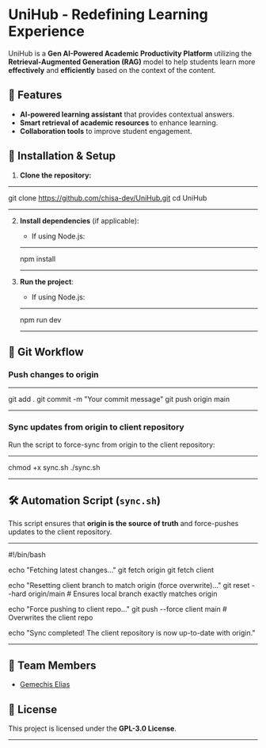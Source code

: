 # UniHub - Redefining Learning Experience 

UniHub is a **Gen AI-Powered Academic Productivity Platform** utilizing the **Retrieval-Augmented Generation (RAG)** model to help students learn more **effectively** and **efficiently** based on the context of the content.

## 🚀 Features
- **AI-powered learning assistant** that provides contextual answers.
- **Smart retrieval of academic resources** to enhance learning.
- **Collaboration tools** to improve student engagement.

## 📌 Installation & Setup

1. **Clone the repository:**
*****
git clone https://github.com/chisa-dev/UniHub.git
cd UniHub
*****

2. **Install dependencies** (if applicable):
   - If using Node.js:
   *****
   npm install
   *****


3. **Run the project**:
   - If using Node.js:
   *****
   npm run dev
   *****


## 🔄 Git Workflow

### **Push changes to origin**
*****
git add .
git commit -m "Your commit message"
git push origin main
*****

### **Sync updates from origin to client repository**
Run the script to force-sync from origin to the client repository:
*****
chmod +x sync.sh
./sync.sh
*****

## 🛠️ Automation Script (`sync.sh`)
This script ensures that **origin is the source of truth** and force-pushes updates to the client repository.

*****
#!/bin/bash

echo "Fetching latest changes..."
git fetch origin
git fetch client

echo "Resetting client branch to match origin (force overwrite)..."
git reset --hard origin/main  # Ensures local branch exactly matches origin

echo "Force pushing to client repo..."
git push --force client main  # Overwrites the client repo

echo "Sync completed! The client repository is now up-to-date with origin."
*****

## 👥 Team Members
- [Gemechis Elias](https://github.com/chisa-dev)

## 📜 License
This project is licensed under the **GPL-3.0 License**.

---
